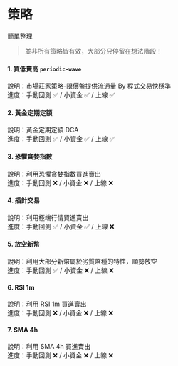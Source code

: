 # 策略
簡單整理

> 並非所有策略皆有效，大部分只停留在想法階段！

#### 1. 買低賣高 `periodic-wave`
說明：市場莊家策略-限價盤提供流通量 By 程式交易快穩準  
進度：手動回測 ✅ / 小資金 ✅ / 上線 ✅  

#### 2. 黃金定期定額
說明：黃金定期定額 DCA  
進度：手動回測 ✅ / 小資金 ✅ / 上線 ✅  

#### 3. 恐懼貪婪指數
說明：利用恐懼貪婪指數買進賣出  
進度：手動回測 ❌ / 小資金 ❌ / 上線 ❌  

#### 4. 插針交易
說明：利用極端行情買進賣出  
進度：手動回測 ✅ / 小資金 ✅ / 上線 ❌

#### 5. 放空新幣
說明：利用大部分新幣屬於劣質幣種的特性，順勢放空  
進度：手動回測 ✅ / 小資金 ❌ / 上線 ❌

#### 6. RSI 1m
說明：利用 RSI 1m 買進賣出  
進度：手動回測 ❌ / 小資金 ❌ / 上線 ❌

#### 7. SMA 4h
說明：利用 SMA 4h 買進賣出  
進度：手動回測 ❌ / 小資金 ❌ / 上線 ❌
